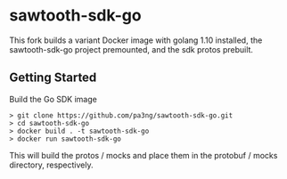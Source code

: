 # sawtooth-sdk-go

This fork builds a variant Docker image with golang 1.10 installed, the sawtooth-sdk-go project premounted, and the sdk protos prebuilt.

## Getting Started

Build the Go SDK image

```
> git clone https://github.com/pa3ng/sawtooth-sdk-go.git
> cd sawtooth-sdk-go
> docker build . -t sawtooth-sdk-go
> docker run sawtooth-sdk-go
```

This will build the protos / mocks and place them in the protobuf / mocks directory, respectively.
